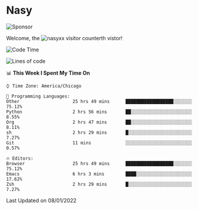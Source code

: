 # Nasy

<!--
<p align="center">
<img height="200" src="https://github-readme-stats.vercel.app/api?username=nasyxx&count_private=true&show_icons=true&theme=dracula&include_all_commits=true"/>
<img height="200" src="https://github-readme-stats.vercel.app/api/top-langs/?username=nasyxx&theme=dracula&hide=html,jupyter+notebook&count_private=true&show_icons=true"/>
</p>

  
----------------
-->

![Sponsor](https://img.shields.io/static/v1.svg?label=Sponsor&message=%E2%9D%A4&logo=GitHub&style=flat&color=pink)
 
Welcome, the ![nasyxx visitor counter](https://count.getloli.com/get/@nasyxx?theme=rule34)th vistor!
 
<!--START_SECTION:waka-->
![Code Time](http://img.shields.io/badge/Code%20Time-1%2C701%20hrs%2053%20mins-blue)

![Lines of code](https://img.shields.io/badge/From%20Hello%20World%20I%27ve%20Written-5%20Million%20lines%20of%20code-blue)

📊 **This Week I Spent My Time On** 

```text
⌚︎ Time Zone: America/Chicago

💬 Programming Languages: 
Other                    25 hrs 49 mins      ██████████████████░░░░░░░   75.12% 
Python                   2 hrs 56 mins       ██░░░░░░░░░░░░░░░░░░░░░░░   8.55% 
Org                      2 hrs 47 mins       ██░░░░░░░░░░░░░░░░░░░░░░░   8.11% 
sh                       2 hrs 29 mins       █░░░░░░░░░░░░░░░░░░░░░░░░   7.27% 
Git                      11 mins             ░░░░░░░░░░░░░░░░░░░░░░░░░   0.57%

🔥 Editors: 
Browser                  25 hrs 49 mins      ██████████████████░░░░░░░   75.12% 
Emacs                    6 hrs 3 mins        ████░░░░░░░░░░░░░░░░░░░░░   17.62% 
Zsh                      2 hrs 29 mins       █░░░░░░░░░░░░░░░░░░░░░░░░   7.27%

```


 Last Updated on 08/01/2022
<!--END_SECTION:waka-->

<!-- ![visitors](https://visitor-badge.laobi.icu/badge?page_id=nasyxx.nasyxx) -->

